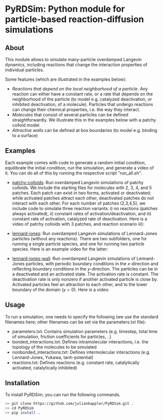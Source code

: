 # PyRDSim: Python module for particle-based reaction-diffusion simulations

## About

This module allows to simulate many-particle overdamped Langevin dynamics, including reactions that change the interaction properties of individual particles. 

Some features (which are illustrated in the examples below):
* *Reactions that depend on the local neighborhood of a particle.* Any reaction can either have a constant rate, or a rate that depends on the neighborhood of the particle (to model e.g. catalyzed deactivation, or inhibited deactivation, of a molecule). Particles that undergo reactions can change their chemical properties, i.e. the way they interact.
* *Molecules* that consist of several particles can be defined straightforwardly. We illustrate this in the examples below with a patchy colloid model.
* *Attractive walls* can be defined at box boundaries (to model e.g. binding to a surface)

## Examples

Each example comes with code to generate a random initial condition, equilibrate the initial condition, run the simulation, and generate a video of it. You can do all of this by running the respective script "run_all.sh".

* [patchy-colloids](https://github.com/juliankappler/PyRDSim/blob/main/examples/patchy-colloids/): Run overdamped Langevin simulations of patchy colloids. We include the starting files for molecules with 2, 3, 4, and 5 patches. Each patch can exist in two forms, activated or deactivated; while activated patches attract each other, deactivated patches do not interact with each other. For each number of patches (2,3,4,5), we include code to simulate three reaction variants: i) no reactions (patches always activated), ii) constant rates of activation/deactivation, and iii) constant rate of activation, catalyzed rate of deactivation. Here is a video of patchy colloids with 3 patches, and reaction scenario iii):



* [lennard-jones](https://github.com/juliankappler/PyRDSim/blob/main/examples/lennard-jones/): Run overdamped Langevin simulations of Lennard-Jones particles (without any reactions). There are two subfolders, one for running a single particle species, and one for running two particle species. Here is an example video for the latter:



* [lennard-jones-wall](https://github.com/juliankappler/PyRDSim/blob/main/examples/lennard-jones-wall/): Run overdamped Langevin simulations of Lennard-Jones particles, with periodic boundary conditions in the $x$-direction and reflecting boundary conditions in the $y$-direction. The particles can be in a deactivated and an activated state. The activation rate is constant. The deactivation rate is only nonzero if another activated particle is close by. Activated particles feel an attraction to each other, and to the lower boundary of the domain ($y=0$). Here is a video:




## Usage

To run a simulation, one needs to specify the following (we use the standard filenames here; other filenames can be set via the parameters.txt file):

* parameters.txt: Contains simulation parameters (e.g. timestep, total time of simulation, friction coefficients for particles, ..)
* bonded_interactions.txt: Defines intramolecular interactions, i.e. the topology of the molecules to be simulated
* nonbonded_interactions.txt: Defines intermolecular interactions (e.g. Lennard-Jones, Yukawa, tanh-potential)
* reactions.txt: Defines reactions (e.g. constant rate, catalytically activated, catalytically inhibited)


## Installation

To install PyRDSim, you can run the following commands.

```bash
>> git clone https://github.com/juliankappler/PyRDSim.git .
>> cd PyRDSim
>> pip install .
```


